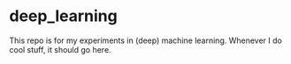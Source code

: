 # deep_learning
This repo is for my experiments in (deep) machine learning. Whenever I do cool stuff, it should go here.
